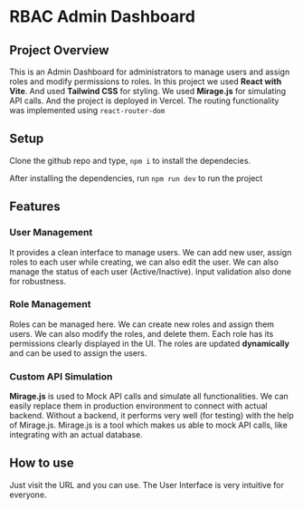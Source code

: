 # RBAC Admin Dashboard



## Project Overview
This is an Admin Dashboard for administrators to manage users and assign roles and modify permissions to roles. In this project we used **React with Vite**. And used **Tailwind CSS** for styling. We used **Mirage.js** for simulating API calls. And the project is deployed in Vercel. The routing functionality was implemented using `react-router-dom`


## Setup

Clone the github repo and type, `npm i` to install the dependecies.

After installing the dependencies, run `npm run dev` to run the project


## Features

### User Management
It provides a clean interface to manage users. We can add new user, assign roles to each user while creating, we can also edit the user. We can also manage the status of each user (Active/Inactive). Input validation also done for robustness.

### Role Management
Roles can be managed here. We can create new roles and assign them users. We can also modify the roles, and delete them. Each role has its permissions clearly displayed in the UI. The roles are updated **dynamically** and can be used to assign the users.

### Custom API Simulation
**Mirage.js** is used to Mock API calls and simulate all functionalities. We can easily replace them in production environment to connect with actual backend. Without a backend, it performs very well (for testing) with the help of Mirage.js. Mirage.js is a tool which makes us able to mock API calls, like integrating with an actual database. 

## How to use
Just visit the URL and you can use. The User Interface is very intuitive for everyone.
